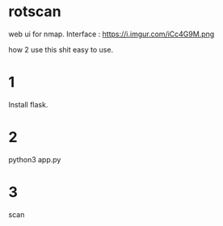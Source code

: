 # rotscan
web ui for nmap.
Interface : https://i.imgur.com/iCc4G9M.png

how 2 use this shit easy to use. 
# 1 
Install flask.
# 2 
python3 app.py
# 3 
scan
